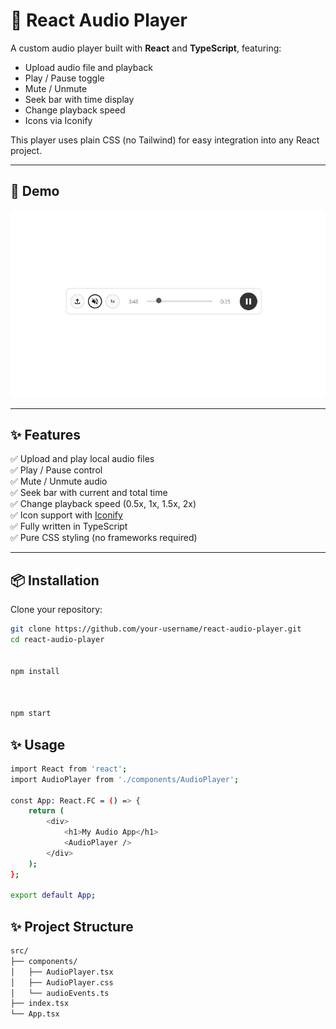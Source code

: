 # 🎵 React Audio Player

A custom audio player built with **React** and **TypeScript**, featuring:

- Upload audio file and playback
- Play / Pause toggle
- Mute / Unmute
- Seek bar with time display
- Change playback speed
- Icons via Iconify

This player uses plain CSS (no Tailwind) for easy integration into any React project.

---

## 🚀 Demo

 ![Alt text describing the image](./src/assets/demo-01.png)

---

## ✨ Features

✅ Upload and play local audio files  
✅ Play / Pause control  
✅ Mute / Unmute audio  
✅ Seek bar with current and total time  
✅ Change playback speed (0.5x, 1x, 1.5x, 2x)  
✅ Icon support with [Iconify](https://iconify.design/)  
✅ Fully written in TypeScript  
✅ Pure CSS styling (no frameworks required)

---

## 📦 Installation

Clone your repository:

```bash
git clone https://github.com/your-username/react-audio-player.git
cd react-audio-player


npm install



npm start
```

## ✨ Usage

```bash
import React from 'react';
import AudioPlayer from './components/AudioPlayer';

const App: React.FC = () => {
    return (
        <div>
            <h1>My Audio App</h1>
            <AudioPlayer />
        </div>
    );
};

export default App;
```


## ✨ Project Structure
```bash
src/
├── components/
│   ├── AudioPlayer.tsx
│   ├── AudioPlayer.css
│   └── audioEvents.ts
├── index.tsx
└── App.tsx
```
